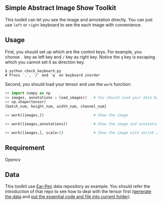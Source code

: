 ## Simple Abstract Image Show Toolkit

This toolkit can let you see the image and annotation directly. You can just use `left` or `right` keyboard to see the each image with convenience.    

Usage
---
First, you should set up which are the control keys. For example, you choose `.` key as left key and `/` key as right key. Notice the `q` key is escaping which you cannot set it as direction key.

```
$ python check_keyboard.py
# Press `.`, `/` and `q` on keyboard inorder
```

Second, you should load your tensor and use the `work` function:
```python
>> import numpy as np
>> images, annotations = load_images()   # You should load your data by yourself
>> np.shape(tensor)
[batch_num, height_num, width_num, channel_num]

>> work([images,])                       # Show the image

>> work([images,annotations])            # Show the image and annotation parallelly

>> work([images,], scale=2)              # Show the image with shrink 2 times
```

Requirement
---
Opencv

Data
---
This toolkit use [Ear-Pen](https://github.com/SunnerLi/Ear-Pen) data repository as example. You should refer the introduction of that repo to see how to deal with the tensor first ([generate the data](https://github.com/SunnerLi/Ear-Pen/tree/master/generate) and [put the essential code and file into current folder](https://github.com/SunnerLi/Ear-Pen/tree/master/load)).    